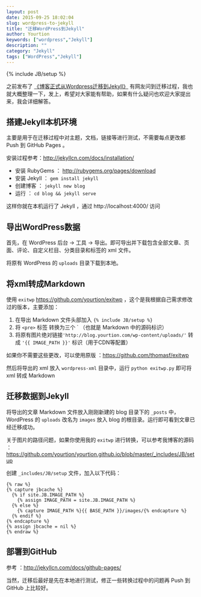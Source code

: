 ```yaml
---
layout: post
date: 2015-09-25 18:02:04
slug: wordpress-to-jekyll
title: "迁移WordPress到Jekyll"
author: Yourtion
keywords: ["wordpress","Jekyll"]
description: ""
category: "Jekyll"
tags: ["WordPress","Jekyll"]
---
```

{% include JB/setup %}


之前发布了 [《博客正式从Wordpress迁移到Jekyll》](http://blog.yourtion.com/blog-from-wordpress-to-jekyll.html) 有网友问到迁移过程，我也就大概整理一下，发上，希望对大家能有帮助，如果有什么疑问也欢迎大家提出来，我会详细解答。

## 搭建Jekyll本机环境

主要是用于在迁移过程中对主题，文档，链接等进行测试，不需要每点更改都 Push 到 GitHub Pages 。

安装过程参考：http://jekyllcn.com/docs/installation/

- 安装 RubyGems ： http://rubygems.org/pages/download
- 安装 Jekyll ： `gem install jekyll`
- 创建博客 ： `jekyll new blog`
- 运行 ： `cd blog && jekyll serve`

这样你就在本机运行了 Jekyll ，通过 http://localhost:4000/ 访问

## 导出WordPress数据

首先，在 WordPress 后台 -> 工具 -> 导出。即可导出并下载包含全部文章、页面、评论、自定义栏目、分类目录和标签的 xml 文件。

将原有 WordPress 的 `uploads` 目录下载到本地。

## 将xml转成Markdown

使用 `exitwp` https://github.com/yourtion/exitwp ，这个是我根据自己需求修改过的版本，主要添加：

1. 在导出 Markdown 文件头部加入 `{% include JB/setup %}`
2. 将 `<pre>` 标签 转换为三个 ` （也就是 Markdown 中的源码标识）
3. 将原有图片绝对链接`'http://blog.yourtion.com/wp-content/uploads/'` 转成 `'{{ IMAGE_PATH }}'` 标识（用于CDN等配置）

如果你不需要这些更改，可以使用原版 ：https://github.com/thomasf/exitwp

然后将导出的 xml 放入 `wordpress-xml` 目录中，运行 `python exitwp.py` 即可将 xml 转成 Markdown

## 迁移数据到Jekyll

将导出的文章 Markdown 文件放入刚刚新建的 blog 目录下的 `_posts` 中，WordPress 的 `uploads` 改名为 `images` 放入 blog 的根目录。运行即可看到文章已经迁移成功。

关于图片的路径问题，如果你使用我的 `exitwp` 进行转换，可以参考我博客的源码 ：https://github.com/yourtion/yourtion.github.io/blob/master/_includes/JB/setup

创建 `_includes/JB/setup` 文件，加入以下代码：

```
{% raw %}
{% capture jbcache %}
  {% if site.JB.IMAGE_PATH %}
    {% assign IMAGE_PATH = site.JB.IMAGE_PATH %}
  {% else %}
    {% capture IMAGE_PATH %}{{ BASE_PATH }}/images/{% endcapture %}
  {% endif %}
{% endcapture %}
{% assign jbcache = nil %}
{% endraw %}
```

## 部署到GitHub

参考 ：http://jekyllcn.com/docs/github-pages/

当然，迁移后最好是先在本地进行测试，修正一些转换过程中的问题再 Push 到 GitHub 上比较好。
